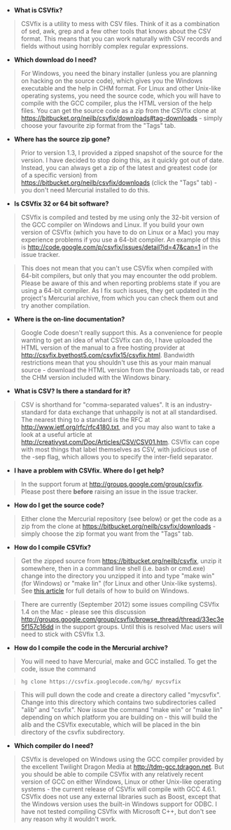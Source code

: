   * **What is CSVfix?**

> CSVfix is a utility to mess with CSV files. Think of it as a  combination of sed, awk, grep and a few other tools that knows about the CSV format. This means that you can work naturally with CSV records and  fields without using horribly complex regular expressions.

  * **Which download do I need?**

> For Windows, you need the binary installer (unless you are planning on hacking on the source code), which gives you the Windows executable and the help in CHM format. For Linux and other Unix-like operating systems, you need the source code, which you will have to compile with the GCC compiler, plus the HTML version of the help files. You can get the source code as a zip from the CSVfix clone at https://bitbucket.org/neilb/csvfix/downloads#tag-downloads - simply choose your favourite zip format from the "Tags" tab.

  * **Where has the source zip gone?**

> Prior to version 1.3, I provided a zipped snapshot of the source for the version. I have decided to stop doing this, as it quickly got out of date. Instead, you can always get a zip of the latest and greatest code (or of  a specific version) from https://bitbucket.org/neilb/csvfix/downloads (click the "Tags" tab) - you don't need Mercurial installed to do this.

  * **Is CSVfix 32 or 64 bit software?**

> CSVfix is compiled and tested by me using only the 32-bit version of the GCC compiler on Windows and Linux. If you build your own version of CSVfix (which you have to do on Linux or a Mac) you may experience problems if you use a 64-bit compiler. An example of this is http://code.google.com/p/csvfix/issues/detail?id=47&can=1 in the issue tracker.

> This does not mean that you can't use CSVfix when compiled with 64-bit compilers, but only that you may encounter the odd problem. Please be aware of this and when reporting problems state if you are using a 64-bit compiler. As I fix such issues, they get updated in the project's Mercurial archive, from which you can check them out and try another compilation.

  * **Where is the on-line documentation?**

> Google Code doesn't really support this. As a convenience for people wanting to get an idea of what CSVfix can do, I have uploaded the HTML version of the manual to  a free hosting provider at http://csvfix.byethost5.com/csvfix15/csvfix.html. Bandwidth restrictions mean that you shouldn't use this as your main manual source - download the HTML version from the Downloads tab, or read the CHM version included with the Windows binary.

  * **What is CSV? Is there a standard for it?**

> CSV is shorthand for "comma-separated values". It is an industry-standard for data exchange that unhappily is not at all standardised. The nearest thing to a standard is the RFC at http://www.ietf.org/rfc/rfc4180.txt, and you may also want to take a look at a useful article at http://creativyst.com/Doc/Articles/CSV/CSV01.htm. CSVfix can cope with most things that label themselves as CSV, with judicious use of the -sep flag, which allows you to specify the inter-field separator.

  * **I have a problem with  CSVfix. Where do I get help?**

> In the support forum at http://groups.google.com/group/csvfix. Please post there **before** raising an issue in the issue tracker.

  * **How do I get the source code?**

> Either clone the Mercurial repository (see below) or get the code as  a zip from the clone at https://bitbucket.org/neilb/csvfix/downloads - simply choose the zip format you want from the "Tags" tab.

  * **How do I compile CSVfix?**

> Get the zipped source from https://bitbucket.org/neilb/csvfix, unzip it somewhere, then in  a command line shell (i.e. bash or cmd.exe) change into the directory you unzipped it into and type "make win" (for Windows) or "make lin" (for Linux and other Unix-like systems). See [this article](WindowsBuild.md) for full details of how to build on Windows.

> There are currently (September 2012) some issues compiling CSVfix 1.4 on the Mac - please see this discussion http://groups.google.com/group/csvfix/browse_thread/thread/33ec3e5f157c16dd in the support groups. Until this is resolved Mac users will need to stick with CSVfix 1.3.

  * **How do I compile the code in the Mercurial archive?**

> You will need to have Mercurial, make and GCC installed. To get the code, issue the command

> `hg clone https://csvfix.googlecode.com/hg/ mycsvfix`

> This will pull down the code and create  a directory called "mycsvfix". Change into this directory which contains two subdirectories called "alib" and "csvfix". Now issue the command "make win" or "make lin" depending on which platform you are building on - this will build the alib and the CSVfix executable, which will be placed in the bin directory of the csvfix subdirectory.

  * **Which compiler do I need?**

> CSVfix is developed on Windows using the GCC compiler provided by the excellent Twilight Dragon Media at http://tdm-gcc.tdragon.net. But you should be able to compile CSVfix  with any relatively recent version of GCC on either Windows, Linux or other Unix-like operating systems - the current release of CSVfix will compile with GCC 4.6.1. CSVfix does not use any external libraries such as Boost, except that the Windows version uses the built-in Windows support for ODBC. I have not tested compiling CSVfix with Microsoft C++, but don't see any reason why it wouldn't work.